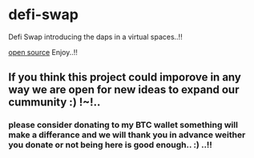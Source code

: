 # defi-swap
Defi Swap introducing the daps in a virtual spaces..!!

[open source](https://defi-swap-gen.netlify.app/swap/) Enjoy..!!

## If you think this project could imporove in any way we are open for new ideas to expand our cummunity :) !~!..

### please consider donating to my BTC wallet something will make a differance and we will thank you in advance weither you donate or not being here is good enough.. :) ..!!
